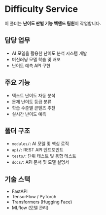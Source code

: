 # Difficulty Service

이 폴더는 **난이도 판별 기능 백엔드 팀원**이 작업합니다.

## 담당 업무
- AI 모델을 활용한 난이도 분석 시스템 개발
- 머신러닝 모델 학습 및 배포
- 난이도 예측 API 구현

## 주요 기능
- 텍스트 난이도 자동 분석
- 문제 난이도 등급 분류
- 학습 수준별 콘텐츠 추천
- 실시간 난이도 예측

## 폴더 구조
- `modules/`: AI 모델 및 핵심 로직
- `api/`: REST API 엔드포인트
- `tests/`: 단위 테스트 및 통합 테스트
- `docs/`: API 문서 및 모델 설명서

## 기술 스택
- FastAPI
- TensorFlow / PyTorch
- Transformers (Hugging Face)
- MLflow (모델 관리)
